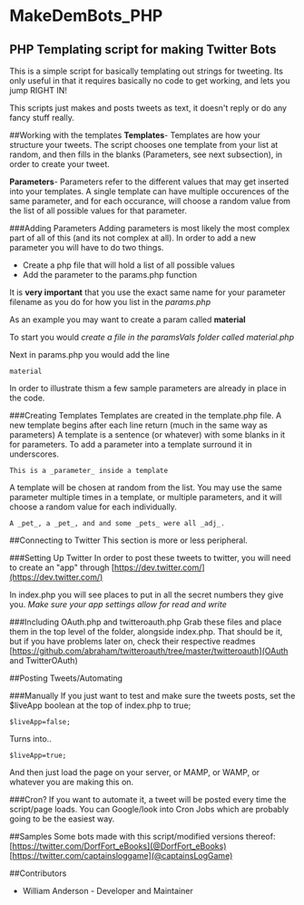 MakeDemBots_PHP
===============

## PHP Templating script for making Twitter Bots

This is a simple script for basically templating out strings for tweeting. Its only useful in that it requires basically no code to get working, and lets you jump RIGHT IN!

This scripts just makes and posts tweets as text, it doesn't reply or do any fancy stuff really.

##Working with the templates
**Templates**-
Templates are how your structure your tweets. The script chooses one template from your list at random, and then fills in the blanks (Parameters, see next subsection), in order to create your tweet.

**Parameters**-
Parameters refer to the different values that may get inserted into your templates. A single template can have multiple occurences of the same parameter, and for each occurance, will choose a random value from the list of all possible values for that parameter.


###Adding Parameters
Adding parameters is most likely the most complex part of all of this (and its not complex at all). In order to add a new parameter you will have to do two things.
* Create a php file that will hold a list of all possible values
* Add the parameter to the params.php function

It is **very important** that you use the exact same name for your parameter filename as you do for how you list in the *params.php* 

As an example you may want to create a param called **material**

To start you would *create a file in the paramsVals folder called material.php*

Next in params.php you would add the line 
	
	material
	
In order to illustrate thism a few sample parameters are already in place in the code.

###Creating Templates
Templates are created in the template.php file. 
A new template begins after each line return (much in the same way as parameters)
A template is a sentence (or whatever) with some blanks in it for parameters.
To add a parameter into a template surround it in underscores.
	
	This is a _parameter_ inside a template
	
A template will be chosen at random from the list.
You may use the same parameter multiple times in a template, or multiple parameters, and it will choose a random value for each individually.

	A _pet_, a _pet_, and and some _pets_ were all _adj_.

##Connecting to Twitter
This section is more or less peripheral.

###Setting Up Twitter
In order to post these tweets to twitter, you will need to create an "app" through [https://dev.twitter.com/](https://dev.twitter.com/)

In index.php you will see places to put in all the secret numbers they give you. 
*Make sure your app settings allow for read and write*

###Including OAuth.php and twitteroauth.php
Grab these files and place them in the top level of the folder, alongside index.php.
That should be it, but if you have problems later on, check their respective readmes
[https://github.com/abraham/twitteroauth/tree/master/twitteroauth](OAuth and TwitterOAuth)

##Posting Tweets/Automating

###Manually
If you just want to test and make sure the tweets posts, set the $liveApp boolean at the top of index.php to true;
	
	$liveApp=false;
	
Turns into..
	
	$liveApp=true;
	
And then just load the page on your server, or MAMP, or WAMP, or whatever you are making this on.

###Cron?
If you want to automate it, a tweet will be posted every time the script/page loads. You can Google/look into Cron Jobs which are probably going to be the easiest way.

##Samples
Some bots made with this script/modified versions thereof:
[https://twitter.com/DorfFort_eBooks](@DorfFort_eBooks)
[https://twitter.com/captainsloggame](@captainsLogGame)

##Contributors
* William Anderson - Developer and Maintainer